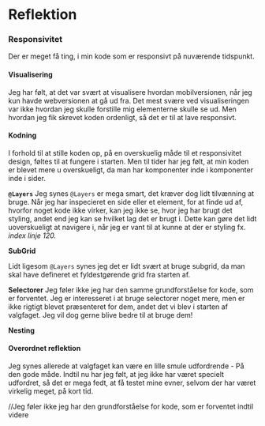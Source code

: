 # Reflektion

### Responsivitet

Der er meget få ting, i min kode som er responsivt på nuværende tidspunkt.

#### Visualisering

Jeg har følt, at det var svært at visualisere hvordan mobilversionen, når jeg kun havde webversionen at gå ud fra.
Det mest svære ved visualiseringen var ikke hvordan jeg skulle forstille mig elementerne skulle se ud. Men hvordan jeg fik skrevet koden ordenligt, så det er til at lave responsivt.

#### Kodning

I forhold til at stille koden op, på en overskuelig måde til et responsivitet design, føltes til at fungere i starten. Men til tider har jeg følt, at min koden er blevet mere u overskueligt, da man har komponenter inde i komponenter inde i sider.

**`@Layers`**
Jeg synes `@Layers` er mega smart, det kræver dog lidt tilvænning at bruge. Når jeg har inspecieret en side eller et element, for at finde ud af, hvorfor noget kode ikke virker, kan jeg ikke se, hvor jeg har brugt det styling, andet end jeg kan se hvilket lag det er brugt i. Dette kan gøre det lidt uoverskueligt at navigere i, når jeg er vant til at kunne at der er styling fx. _index linje 120._

**SubGrid**

Lidt ligesom `@Layers` synes jeg det er lidt svært at bruge subgrid, da man skal have defineret et fyldestgørende grid fra starten af.

**Selectorer**
Jeg føler ikke jeg har den samme grundforståelse for kode, som er forventet. Jeg er interesseret i at bruge selectorer noget mere, men er ikke rigtigt blevet præsenteret for dem, andet det vi blev i starten af valgfaget. Jeg vil dog gerne blive bedre til at bruge dem!

**Nesting**

#### Overordnet reflektion

Jeg synes allerede at valgfaget kan være en lille smule udfordrende - På den gode måde.
Indtil nu har jeg følt, at jeg ikke har været specielt udfordret, så det er mega fedt, at få testet mine evner, selvom der har været virkelig meget, på kort tid.

//Jeg føler ikke jeg har den grundforståelse for kode, som er forventet indtil videre
